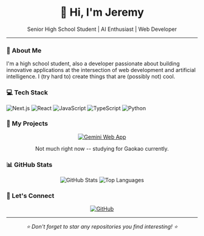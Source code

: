 <div align="center">
  <h1>👋 Hi, I'm Jeremy</h1>
  <p>Senior High School Student | AI Enthusiast | Web Developer</p>
</div>

---

### 🚀 About Me

I'm a high school student, also a developer passionate about building innovative applications at the intersection of web development and artificial intelligence. I (try hard to) create things that are (possibly not) cool.

### 💻 Tech Stack

![Next.js](https://img.shields.io/badge/Next.js-000000?style=for-the-badge&logo=next.js&logoColor=white)
![React](https://img.shields.io/badge/React-61DAFB?style=for-the-badge&logo=react&logoColor=black)
![JavaScript](https://img.shields.io/badge/JavaScript-F7DF1E?style=for-the-badge&logo=javascript&logoColor=black)
![TypeScript](https://img.shields.io/badge/TypeScript-3178C6?style=for-the-badge&logo=typescript&logoColor=white)
![Python](https://img.shields.io/badge/Python-3776AB?style=for-the-badge&logo=python&logoColor=white)

### 🌟 My Projects

<div align="center">

[![Gemini Web App](https://github-readme-stats.vercel.app/api/pin/?username=c-jeremy&repo=gemini-web-app&theme=dark)](https://github.com/c-jeremy/gemini-web-app)

Not much right now -- studying for Gaokao currently.

</div>

### 📊 GitHub Stats

<div align="center">

![GitHub Stats](https://github-readme-stats.vercel.app/api?username=c-jeremy&show_icons=true&theme=dark)
![Top Languages](https://github-readme-stats.vercel.app/api/top-langs/?username=c-jeremy&layout=compact&theme=dark)

</div>

### 🤝 Let's Connect

<div align="center">

[![GitHub](https://img.shields.io/badge/GitHub-181717?style=for-the-badge&logo=github&logoColor=white)](https://github.com/c-jeremy)

</div>

---

<div align="center">
  <i>⭐️ Don't forget to star any repositories you find interesting! ⭐️</i>
</div>
